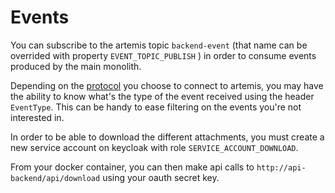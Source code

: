 # Events

You can subscribe to the artemis topic `backend-event` (that name can be overrided with property `EVENT_TOPIC_PUBLISH` ) in order to
consume events produced by the main monolith. 

Depending on the [protocol](https://activemq.apache.org/components/artemis/documentation/latest/protocols-interoperability.html) you choose to connect to artemis, you may have the ability to know what's the type of the event received
using the header `EventType`. This can be handy to ease filtering on the events you're not interested in.


In order to be able to download the different attachments, you must create a new service account on keycloak with role `SERVICE_ACCOUNT_DOWNLOAD`.

From your docker container, you can then make api calls to `http://api-backend/api/download` using your oauth secret key.

